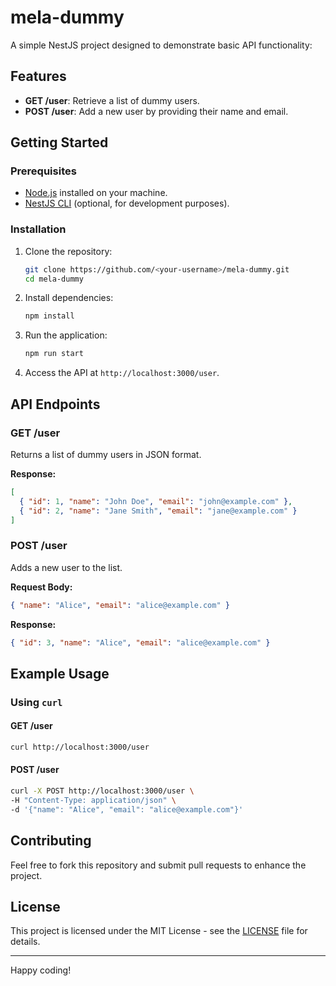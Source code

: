 # mela-dummy

A simple NestJS project designed to demonstrate basic API functionality:

## Features

- **GET /user**: Retrieve a list of dummy users.
- **POST /user**: Add a new user by providing their name and email.

## Getting Started

### Prerequisites

- [Node.js](https://nodejs.org/) installed on your machine.
- [NestJS CLI](https://docs.nestjs.com/) (optional, for development purposes).

### Installation

1. Clone the repository:

   ```bash
   git clone https://github.com/<your-username>/mela-dummy.git
   cd mela-dummy
   ```

2. Install dependencies:

   ```bash
   npm install
   ```

3. Run the application:

   ```bash
   npm run start
   ```

4. Access the API at `http://localhost:3000/user`.

## API Endpoints

### GET /user

Returns a list of dummy users in JSON format.

**Response:**

```json
[
  { "id": 1, "name": "John Doe", "email": "john@example.com" },
  { "id": 2, "name": "Jane Smith", "email": "jane@example.com" }
]
```

### POST /user

Adds a new user to the list.

**Request Body:**

```json
{ "name": "Alice", "email": "alice@example.com" }
```

**Response:**

```json
{ "id": 3, "name": "Alice", "email": "alice@example.com" }
```

## Example Usage

### Using `curl`

#### GET /user

```bash
curl http://localhost:3000/user
```

#### POST /user

```bash
curl -X POST http://localhost:3000/user \
-H "Content-Type: application/json" \
-d '{"name": "Alice", "email": "alice@example.com"}'
```

## Contributing

Feel free to fork this repository and submit pull requests to enhance the project.

## License

This project is licensed under the MIT License - see the [LICENSE](LICENSE) file for details.

---

Happy coding!
